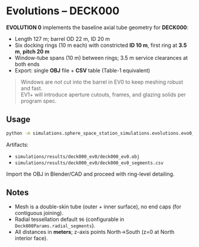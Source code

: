 # Evolutions – DECK000

**EVOLUTION 0** implements the baseline axial tube geometry for **DECK000**:

- Length 127 m; barrel OD 22 m, ID 20 m  
- Six docking rings (10 m each) with constricted **ID 10 m**, first ring at **3.5 m**, **pitch 20 m**  
- Window-tube spans (10 m) between rings; 3.5 m service clearances at both ends  
- Export: single **OBJ** file + **CSV** table (Table-1 equivalent)

> Windows are *not* cut into the barrel in EV0 to keep meshing robust and fast.  
> EV1+ will introduce aperture cutouts, frames, and glazing solids per program spec.

## Usage

```bash
python -m simulations.sphere_space_station_simulations.evolutions.evo0_deck000
```

Artifacts:

- `simulations/results/deck000_ev0/deck000_ev0.obj`  
- `simulations/results/deck000_ev0/deck000_ev0_segments.csv`

Import the OBJ in Blender/CAD and proceed with ring-level detailing.

## Notes

- Mesh is a double-skin tube (outer + inner surface), no end caps (for contiguous joining).
- Radial tessellation default `96` (configurable in `Deck000Params.radial_segments`).
- All distances in **meters**; z-axis points North→South (z=0 at North interior face).
